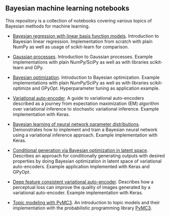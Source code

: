 ## Bayesian machine learning notebooks

This repository is a collection of notebooks covering various topics of Bayesian methods for machine learning.

- [Bayesian regression with linear basis function models](bayesian_linear_regression.ipynb). Introduction to Bayesian
linear regression. Implementation from scratch with plain NumPy as well as usage of scikit-learn for comparison.

- [Gaussian processes](gaussian_processes.ipynb). Introduction to Gaussian processes. Example implementations with 
plain NumPy/SciPy as well as with libraries scikit-learn and GPy.

- [Bayesian optimization](bayesian_optimization.ipynb). Introduction to Bayesian optimization. Example implementations 
with plain NumPy/SciPy as well as with libraries scikit-optimize and GPyOpt. Hyperparameter tuning as application example.  

- [Variational auto-encoder](variational_autoencoder.ipynb). A guide to variational auto-encoders described as a journey
from expectation maximization (EM) algorithm over variational inference to stochastic variational inference. Example 
implementation with Keras.

- [Bayesian learning of neural network parameter distributions](bayesian_neural_networks.ipynb). Demonstrates how to 
implement and train a Bayesian neural network using a variational inference approach. Example implementation with Keras. 

- [Conditional generation via Bayesian optimization in latent space](variational_autoencoder_opt.ipynb). Describes an approach
for conditionally generating outputs with desired properties by doing Bayesian optimization in latent space of variational 
auto-encoders. Example application implemented with Keras and GPyOpt.

- [Deep feature consistent variational auto-encoder](variational_autoencoder_dfc.ipynb). Describes how
a perceptual loss can improve the quality of images generated by a variational auto-encoder. Example implementation with
Keras.  

- [Topic modeling with PyMC3](topic_modeling_pymc3.ipynb). An introduction to topic models and their implementation with the
probabilistic programming library [PyMC3](https://docs.pymc.io/).

